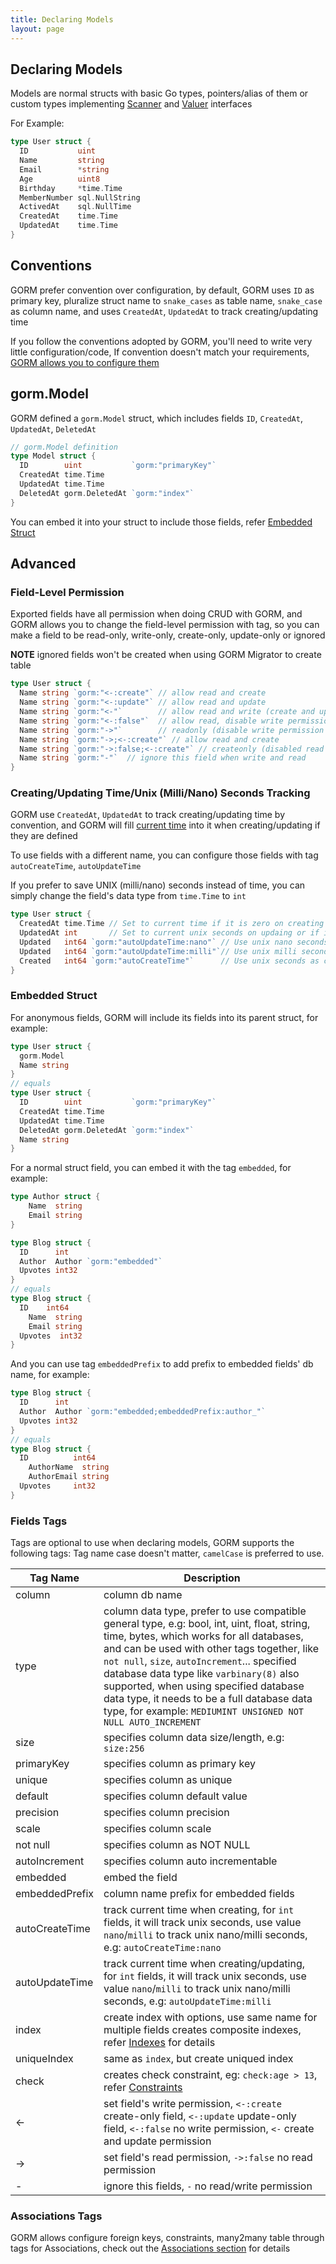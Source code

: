 ```yaml
---
title: Declaring Models
layout: page
---
```


## Declaring Models

Models are normal structs with basic Go types, pointers/alias of them or custom types implementing [Scanner](https://pkg.go.dev/database/sql/sql#Scanner) and [Valuer](https://pkg.go.dev/database/sql/driver#Valuer) interfaces

For Example:

```go
type User struct {
  ID           uint
  Name         string
  Email        *string
  Age          uint8
  Birthday     *time.Time
  MemberNumber sql.NullString
  ActivedAt    sql.NullTime
  CreatedAt    time.Time
  UpdatedAt    time.Time
}
```

## Conventions

GORM prefer convention over configuration, by default, GORM uses `ID` as primary key, pluralize struct name to `snake_cases` as table name, `snake_case` as column name, and uses `CreatedAt`, `UpdatedAt` to track creating/updating time

If you follow the conventions adopted by GORM, you'll need to write very little configuration/code, If convention doesn't match your requirements, [GORM allows you to configure them](conventions.html)

## gorm.Model

GORM defined a `gorm.Model` struct, which includes fields `ID`, `CreatedAt`, `UpdatedAt`, `DeletedAt`

```go
// gorm.Model definition
type Model struct {
  ID        uint           `gorm:"primaryKey"`
  CreatedAt time.Time
  UpdatedAt time.Time
  DeletedAt gorm.DeletedAt `gorm:"index"`
}
```

You can embed it into your struct to include those fields, refer [Embedded Struct](#embedded_struct)

## Advanced

### Field-Level Permission

Exported fields have all permission when doing CRUD with GORM, and GORM allows you to change the field-level permission with tag, so you can make a field to be read-only, write-only, create-only, update-only or ignored

**NOTE** ignored fields won't be created when using GORM Migrator to create table

```go
type User struct {
  Name string `gorm:"<-:create"` // allow read and create
  Name string `gorm:"<-:update"` // allow read and update
  Name string `gorm:"<-"`        // allow read and write (create and update)
  Name string `gorm:"<-:false"`  // allow read, disable write permission
  Name string `gorm:"->"`        // readonly (disable write permission unless it configured )
  Name string `gorm:"->;<-:create"` // allow read and create
  Name string `gorm:"->:false;<-:create"` // createonly (disabled read from db)
  Name string `gorm:"-"`  // ignore this field when write and read
}
```

### <name id="time_tracking">Creating/Updating Time/Unix (Milli/Nano) Seconds Tracking</span>

GORM use `CreatedAt`, `UpdatedAt` to track creating/updating time by convention, and GORM will fill [current time](gorm_config.html#now_func) into it when creating/updating if they are defined

To use fields with a different name, you can configure those fields with tag `autoCreateTime`, `autoUpdateTime`

If you prefer to save UNIX (milli/nano) seconds instead of time, you can simply change the field's data type from `time.Time` to `int`

```go
type User struct {
  CreatedAt time.Time // Set to current time if it is zero on creating
  UpdatedAt int       // Set to current unix seconds on updaing or if it is zero on creating
  Updated   int64 `gorm:"autoUpdateTime:nano"` // Use unix nano seconds as updating time
  Updated   int64 `gorm:"autoUpdateTime:milli"`// Use unix milli seconds as updating time
  Created   int64 `gorm:"autoCreateTime"`      // Use unix seconds as creating time
}
```

### <span id="embedded_struct">Embedded Struct</span>

For anonymous fields, GORM will include its fields into its parent struct, for example:

```go
type User struct {
  gorm.Model
  Name string
}
// equals
type User struct {
  ID        uint           `gorm:"primaryKey"`
  CreatedAt time.Time
  UpdatedAt time.Time
  DeletedAt gorm.DeletedAt `gorm:"index"`
  Name string
}
```

For a normal struct field, you can embed it with the tag `embedded`, for example:

```go
type Author struct {
	Name  string
	Email string
}

type Blog struct {
  ID      int
  Author  Author `gorm:"embedded"`
  Upvotes int32
}
// equals
type Blog struct {
  ID    int64
	Name  string
	Email string
  Upvotes  int32
}
```

And you can use tag `embeddedPrefix` to add prefix to embedded fields' db name, for example:

```go
type Blog struct {
  ID      int
  Author  Author `gorm:"embedded;embeddedPrefix:author_"`
  Upvotes int32
}
// equals
type Blog struct {
  ID          int64
	AuthorName  string
	AuthorEmail string
  Upvotes     int32
}
```


### <span id="tags">Fields Tags</span>

Tags are optional to use when declaring models, GORM supports the following tags:
Tag name case doesn't matter, `camelCase` is preferred to use.

| Tag Name       | Description                                                            |
| ---            | ---                                                                    |
| column         | column db name                                                  |
| type           | column data type, prefer to use compatible general type, e.g: bool, int, uint, float, string, time, bytes, which works for all databases, and can be used with other tags together, like `not null`, `size`, `autoIncrement`... specified database data type like `varbinary(8)` also supported, when using specified database data type, it needs to be a full database data type, for example: `MEDIUMINT UNSIGNED NOT NULL AUTO_INCREMENT` |
| size           | specifies column data size/length, e.g: `size:256`                                                  |
| primaryKey     | specifies column as primary key                                        |
| unique         | specifies column as unique                                             |
| default        | specifies column default value                                         |
| precision      | specifies column precision                                             |
| scale          | specifies column scale                                                 |
| not null       | specifies column as NOT NULL                                           |
| autoIncrement  | specifies column auto incrementable                                    |
| embedded       | embed the field                                                        |
| embeddedPrefix | column name prefix for embedded fields                                 |
| autoCreateTime | track current time when creating, for `int` fields, it will track unix seconds, use value `nano`/`milli` to track unix nano/milli seconds, e.g: `autoCreateTime:nano` |
| autoUpdateTime | track current time when creating/updating, for `int` fields, it will track unix seconds, use value `nano`/`milli` to track unix nano/milli seconds, e.g: `autoUpdateTime:milli` |
| index          | create index with options, use same name for multiple fields creates composite indexes, refer [Indexes](indexes.html) for details |
| uniqueIndex    | same as `index`, but create uniqued index                              |
| check          | creates check constraint, eg: `check:age > 13`, refer [Constraints](constraints.html) |
| <-             | set field's write permission, `<-:create` create-only field, `<-:update` update-only field, `<-:false` no write permission, `<-` create and update permission |
| ->             | set field's read permission, `->:false` no read permission             |
| -              | ignore this fields, `-` no read/write permission                       |

### Associations Tags

GORM allows configure foreign keys, constraints, many2many table through tags for Associations, check out the [Associations section](associations.html#tags) for details
